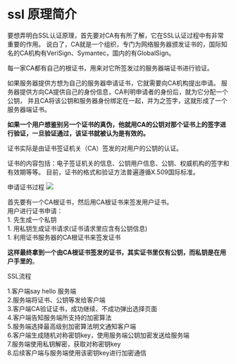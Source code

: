 # ssl 原理简介

要想弄明白SSL认证原理，首先要对CA有有所了解，它在SSL认证过程中有非常重要的作用。
说白了，CA就是一个组织，专门为网络服务器颁发证书的，国际知名的CA机构有VeriSign、Symantec，国内的有GlobalSign。

每一家CA都有自己的根证书，用来对它所签发过的服务器端证书进行验证。

如果服务器提供方想为自己的服务器申请证书，它就需要向CA机构提出申请。
服务器提供方向CA提供自己的身份信息，CA判明申请者的身份后，就为它分配一个公钥，
并且CA将该公钥和服务器身份绑定在一起，并为之签字，这就形成了一个服务器端证书。

**如果一个用户想鉴别另一个证书的真伪，他就用CA的公钥对那个证书上的签字进行验证，一旦验证通过，该证书就被认为是有效的。**

证书实际是由证书签证机关（CA）签发的对用户的公钥的认证。

证书的内容包括：电子签证机关的信息、公钥用户信息、公钥、权威机构的签字和有效期等等。
目前，证书的格式和验证方法普遍遵循X.509国际标准。

申请证书过程
![](https://img2018.cnblogs.com/blog/1343683/201905/1343683-20190509164348972-1973181108.png)

  
首先要有一个CA根证书，然后用CA根证书来签发用户证书。  
用户进行证书申请：  
	1. 先生成一个私钥  
	1. 用私钥生成证书请求(证书请求里应含有公钥信息)  
	1. 利用证书服务器的CA根证书来签发证书  

  
**这样最终拿到一个由CA根证书签发的证书，其实证书里仅有公钥，而私钥是在用户手里的**。  

SSL流程  　　

1.客户端say hello 服务端  
2.服务端将证书、公钥等发给客户端  
3.客户端CA验证证书，成功继续、不成功弹出选择页面  
4.客户端告知服务端所支持的加密算法  
5.服务端选择最高级别加密算法明文通知客户端  
6.客户端生成随机对称密钥key，使用服务端公钥加密发送给服务端  
7.服务端使用私钥解密，获取对称密钥key  
8.后续客户端与服务端使用该密钥key进行加密通信  